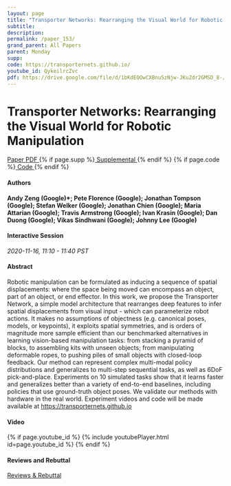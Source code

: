 ```yaml
---
layout: page
title: "Transporter Networks: Rearranging the Visual World for Robotic Manipulation"
subtitle: 
description:
permalink: /paper_153/
grand_parent: All Papers
parent: Monday
supp: 
code: https://transporternets.github.io/
youtube_id: QykeilrcZvc
pdf: https://drive.google.com/file/d/1bKdEOOwCXBnu5zNjw-JKuZdr2GMSD_8-/view
---
```


# Transporter Networks: Rearranging the Visual World for Robotic Manipulation

<a href="https://drive.google.com/file/d/1bKdEOOwCXBnu5zNjw-JKuZdr2GMSD_8-/view" target="_blank" rel="noopener noreferrer" class="btn btn-blue"><i class="fa fa-file-text-o" aria-hidden="true"></i> Paper PDF </a> {% if page.supp %}<a href="" target="_blank" rel="noopener noreferrer" class="btn btn-green"><i class="fa fa-file-text-o" aria-hidden="true"></i> Supplemental </a>{% endif %} {% if page.code %}<a href="https://transporternets.github.io/" target="_blank" rel="noopener noreferrer" class="btn"><i class="fa fa-github" aria-hidden="true"></i> Code </a>{% endif %} 

#### Authors
**Andy Zeng (Google)*; Pete Florence (Google); Jonathan Tompson (Google); Stefan Welker (Google); Jonathan Chien (Google); Maria Attarian (Google); Travis Armstrong (Google); Ivan Krasin (Google); Dan Duong (Google); Vikas Sindhwani (Google); Johnny Lee (Google)**

#### Interactive Session
*2020-11-16, 11:10 - 11:40 PST* 

#### Abstract
Robotic manipulation can be formulated as inducing a sequence of spatial displacements: where the space being moved can encompass an object, part of an object, or end effector. In this work, we propose the Transporter Network, a simple model architecture that rearranges deep features to infer spatial displacements from visual input - which can parameterize robot actions. It makes no assumptions of objectness (e.g. canonical poses, models, or keypoints), it exploits spatial symmetries, and is orders of magnitude more sample efficient than our benchmarked alternatives in learning vision-based manipulation tasks: from stacking a pyramid of blocks, to assembling kits with unseen objects; from manipulating deformable ropes, to pushing piles of small objects with closed-loop feedback. Our method can represent complex multi-modal policy distributions and generalizes to multi-step sequential tasks, as well as 6DoF pick-and-place. Experiments on 10 simulated tasks show that it learns faster and generalizes better than a variety of end-to-end baselines, including policies that use ground-truth object poses. We validate our methods with hardware in the real world. Experiment videos and code will be made available at <a href="https://transporternets.github.io" target="_blank">https://transporternets.github.io</a>

#### Video
{% if page.youtube_id %}
{% include youtubePlayer.html id=page.youtube_id %}
{% endif %}

#### Reviews and Rebuttal
<a href="https://drive.google.com/file/d/1rfMBk4SrhwM4vCC1xqcaNz5qeg8XEWOR/view" target="_blank" rel="noopener noreferrer" class="btn btn-purple"><i class="fa fa-pencil-square-o" aria-hidden="true"></i> Reviews & Rebuttal </a>

